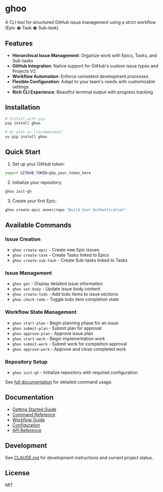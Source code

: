 # ghoo

A CLI tool for structured GitHub issue management using a strict workflow (Epic � Task � Sub-task).

## Features

- **Hierarchical Issue Management**: Organize work with Epics, Tasks, and Sub-tasks
- **GitHub Integration**: Native support for GitHub's custom issue types and Projects V2
- **Workflow Automation**: Enforce consistent development processes
- **Flexible Configuration**: Adapt to your team's needs with customizable settings
- **Rich CLI Experience**: Beautiful terminal output with progress tracking

## Installation

```bash
# Install with pip
pip install ghoo

# Or with uv (recommended)
uv pip install ghoo
```

## Quick Start

1. Set up your GitHub token:
```bash
export GITHUB_TOKEN=ghp_your_token_here
```

2. Initialize your repository:
```bash
ghoo init-gh
```

3. Create your first Epic:
```bash
ghoo create-epic owner/repo "Build User Authentication"
```

## Available Commands

### Issue Creation
- `ghoo create-epic` - Create new Epic issues
- `ghoo create-task` - Create Tasks linked to Epics
- `ghoo create-sub-task` - Create Sub-tasks linked to Tasks

### Issue Management
- `ghoo get` - Display detailed issue information
- `ghoo set-body` - Update issue body content
- `ghoo create-todo` - Add todo items to issue sections
- `ghoo check-todo` - Toggle todo item completion state

### Workflow State Management
- `ghoo start-plan` - Begin planning phase for an issue
- `ghoo submit-plan` - Submit plan for approval
- `ghoo approve-plan` - Approve issue plan
- `ghoo start-work` - Begin implementation work
- `ghoo submit-work` - Submit work for completion approval
- `ghoo approve-work` - Approve and close completed work

### Repository Setup
- `ghoo init-gh` - Initialize repository with required configuration

See [full documentation](docs/user-guide/commands.md) for detailed command usage.

## Documentation

- [Getting Started Guide](docs/user-guide/getting-started.md)
- [Command Reference](docs/user-guide/commands.md)
- [Workflow Guide](docs/user-guide/workflow.md)
- [Configuration](docs/user-guide/configuration.md)
- [API Reference](docs/development/api-reference.md)

## Development

See [CLAUDE.md](CLAUDE.md) for development instructions and current project status.

## License

MIT